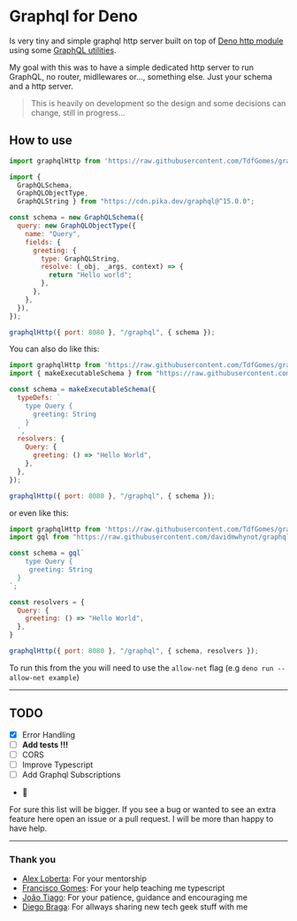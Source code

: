 # Graphql for Deno

Is very tiny and simple graphql http server built on top of [Deno http module](https://deno.land/std/http) using some [GraphQL utilities](http://graphql.org/graphql-js/).

My goal with this was to have a simple dedicated http server to run GraphQL, no router, midllewares or..., something else. Just your schema and a http server.

>This is heavily on development so the design and some decisions can change, still in progress...

## How to use
```javascript
import graphqlHttp from 'https://raw.githubusercontent.com/TdfGomes/graphql4deno/master/mod.ts'

import { 
  GraphQLSchema,
  GraphQLObjectType,
  GraphQLString } from "https://cdn.pika.dev/graphql@^15.0.0";

const schema = new GraphQLSchema({
  query: new GraphQLObjectType({
    name: "Query",
    fields: {
      greeting: {
        type: GraphQLString,
        resolve: (_obj, _args, context) => {
          return "Hello world";
        },
      },
    },
  }),
});

graphqlHttp({ port: 8080 }, "/graphql", { schema });
```

You can also do like this:

```javascript
import graphqlHttp from 'https://raw.githubusercontent.com/TdfGomes/graphql4deno/master/mod.ts'
import { makeExecutableSchema } from "https://raw.githubusercontent.com/TdfGomes/graphql4deno/master/deps.ts";

const schema = makeExecutableSchema({
  typeDefs: `
    type Query {
      greeting: String
    }
  `,
  resolvers: {
    Query: {
      greeting: () => "Hello World",
    },
  },
});

graphqlHttp({ port: 8080 }, "/graphql", { schema });
```

or even like this:

```javascript
import graphqlHttp from 'https://raw.githubusercontent.com/TdfGomes/graphql4deno/master/mod.ts'
import gql from "https://raw.githubusercontent.com/davidmwhynot/graphql-tag-deno/master/mod.ts";

const schema = gql`
	type Query {
     greeting: String
  }
`;

const resolvers = {
  Query: {
    greeting: () => "Hello World",
  },
}

graphqlHttp({ port: 8080 }, "/graphql", { schema, resolvers });
```

To run this from the you will need to use the `allow-net` flag (e.g `deno run --allow-net example`)

------

## TODO

- [x] Error Handling
- [ ] **Add tests !!!**
- [ ] CORS
- [ ] Improve Typescript
- [ ] Add Graphql Subscriptions
- 🤔

For sure this list will be bigger.
If you see a bug or wanted to see an extra feature here open an issue or a pull request. I will be more than happy to have help.

------

### Thank you

- [Alex Loberta](https://github.com/alexlbr): For your mentorship
- [Francisco Gomes](https://github.com/FranciscoMCG): For your help teaching me typescript
- [João Tiago](https://www.linkedin.com/in/joaosilvatiago/): For your patience, guidance and encouraging me
- [Diego Braga](https://github.com/dsbrgg): For allways sharing new tech geek stuff with me
